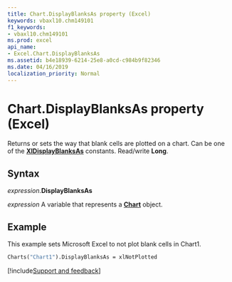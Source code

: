 ```yaml
---
title: Chart.DisplayBlanksAs property (Excel)
keywords: vbaxl10.chm149101
f1_keywords:
- vbaxl10.chm149101
ms.prod: excel
api_name:
- Excel.Chart.DisplayBlanksAs
ms.assetid: b4e18939-6214-25e8-a0cd-c984b9f82346
ms.date: 04/16/2019
localization_priority: Normal
---
```



# Chart.DisplayBlanksAs property (Excel)

Returns or sets the way that blank cells are plotted on a chart. Can be one of the **[XlDisplayBlanksAs](Excel.XlDisplayBlanksAs.md)** constants. Read/write **Long**.


## Syntax

_expression_.**DisplayBlanksAs**

_expression_ A variable that represents a **[Chart](Excel.Chart(object).md)** object.


## Example

This example sets Microsoft Excel to not plot blank cells in Chart1.

```vb
Charts("Chart1").DisplayBlanksAs = xlNotPlotted
```



[!include[Support and feedback](~/includes/feedback-boilerplate.md)]